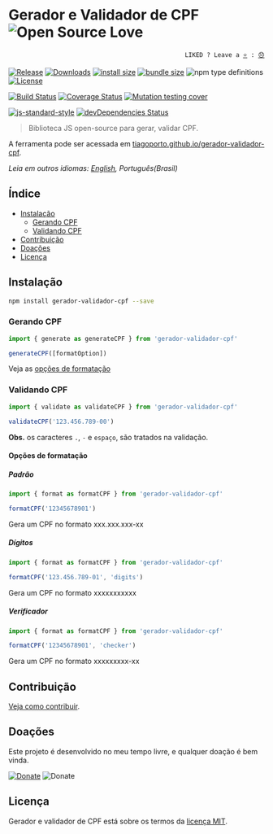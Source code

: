 # Gerador e Validador de CPF ![Open Source Love](https://raw.githubusercontent.com/ellerbrock/open-source-badges/master/badges/open-source-v3/open-source.svg?sanitize=true)

<p align="right">
  <code>LIKED ? Leave a <a href="https://github.com/tiagoporto/gerador-validador-cpf/stargazers">⭐</a> : <a href="https://github.com/tiagoporto/gerador-validador-cpf/issues">😞</a></code>
</p>

[![Release](https://img.shields.io/npm/v/gerador-validador-cpf.svg?style=flat-square&label=release)](https://github.com/tiagoporto/gerador-validador-cpf/releases)
[![Downloads](https://img.shields.io/npm/dt/gerador-validador-cpf.svg?style=flat-square)](https://www.npmjs.com/package/gerador-validador-cpf)
[![install size](https://packagephobia.now.sh/badge?p=gerador-validador-cpf)](https://packagephobia.now.sh/result?p=gerador-validador-cpf)
[![bundle size](https://img.shields.io/bundlephobia/min/gerador-validador-cpf?style=flat-square&label=bundle%20size)](https://bundlephobia.com/result?p=gerador-validador-cpf)
![npm type definitions](https://img.shields.io/npm/types/gerador-validador-cpf.svg?style=flat-square)
[![License](https://img.shields.io/github/license/tiagoporto/gerador-validador-cpf.svg?style=flat-square)](https://raw.githubusercontent.com/tiagoporto/gerador-validador-cpf/master/LICENSE)

[![Build Status](https://img.shields.io/travis/com/tiagoporto/gerador-validador-cpf/master.svg?label=tests&logo=travis&style=flat-square)](https://travis-ci.com/tiagoporto/gerador-validador-cpf)
[![Coverage Status](https://img.shields.io/coveralls/tiagoporto/gerador-validador-cpf.svg?style=flat-square)](https://coveralls.io/github/tiagoporto/gerador-validador-cpf)
[![Mutation testing cover](https://img.shields.io/endpoint?style=flat-square&url=https%3A%2F%2Fbadge-api.stryker-mutator.io%2Fgithub.com%2Ftiagoporto%2Fgerador-validador-cpf%2Fmaster)](https://dashboard.stryker-mutator.io/reports/github.com/tiagoporto/gerador-validador-cpf/master)

[![js-standard-style](https://img.shields.io/badge/code%20style-standard-yellow.svg?style=flat-square)](http://standardjs.com)
[![devDependencies Status](https://img.shields.io/david/dev/tiagoporto/gerador-validador-cpf.svg?style=flat-square)](https://david-dm.org/tiagoporto/gerador-validador-cpf?type=dev)

> Biblioteca JS open-source para gerar, validar CPF.

A ferramenta pode ser acessada em [tiagoporto.github.io/gerador-validador-cpf](http://tiagoporto.github.io/gerador-validador-cpf).

_Leia em outros idiomas: [English](https://github.com/tiagoporto/gerador-validador-cpf), Português(Brasil)_

## Índice

- [Instalação](#instalacao)
  - [Gerando CPF](#gerando-cpf)
  - [Validando CPF](#validando-cpf)
- [Contribuição](#contribuição)
- [Doações](#doações)
- [Licença](#licença)

## Instalação

```sh
npm install gerador-validador-cpf --save
```

### Gerando CPF

```javascript
import { generate as generateCPF } from 'gerador-validador-cpf'

generateCPF([formatOption])
```

Veja as [opções de formatação](#opções-de-formatação)

### Validando CPF

```javascript
import { validate as validateCPF } from 'gerador-validador-cpf'

validateCPF('123.456.789-00')
```

**Obs.** os caracteres `.`, `-` e `espaço`, são tratados na validação.

#### Opções de formatação

##### Padrão

```javascript
import { format as formatCPF } from 'gerador-validador-cpf'

formatCPF('12345678901')
```

Gera um CPF no formato xxx.xxx.xxx-xx

##### Dígitos

```javascript
import { format as formatCPF } from 'gerador-validador-cpf'

formatCPF('123.456.789-01', 'digits')
```

Gera um CPF no formato xxxxxxxxxxx

##### Verificador

```javascript
import { format as formatCPF } from 'gerador-validador-cpf'

formatCPF('12345678901', 'checker')
```

Gera um CPF no formato xxxxxxxxx-xx

## Contribuição

[Veja como contribuir](https://github.com/tiagoporto/gerador-validador-cpf/blob/master/CONTRIBUTING.md).

## Doações

Este projeto é desenvolvido no meu tempo livre, e qualquer doação é bem vinda.

[![Donate](https://img.shields.io/badge/donate-PayPal-blue.svg)](https://www.paypal.com/cgi-bin/webscr?cmd=_donations&business=YTDUQ8RZ2G4Q8&lc=BR&item_name=tiagoporto&item_number=geradorcpf&currency_code=BRL&bn=PP%2dDonationsBF%3abtn_donateCC_LG%2egif%3aNonHosted)
![Donate](https://img.shields.io/badge/bitcoin-3DztnDvY7McQ7zwGS8Vjafsbc1ee1HDAmE-yellow.svg?logo=bitcoin)

## Licença

Gerador e validador de CPF está sobre os termos da [licença MIT](https://github.com/tiagoporto/gerador-validador-cpf/blob/master/LICENSE).
